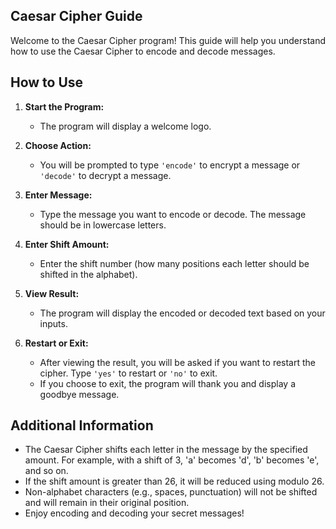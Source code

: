 ## **Caesar Cipher Guide**

Welcome to the Caesar Cipher program! This guide will help you understand how to use the Caesar Cipher to encode and decode messages.

## How to Use

1. **Start the Program:**
   - The program will display a welcome logo.

2. **Choose Action:**
   - You will be prompted to type `'encode'` to encrypt a message or `'decode'` to decrypt a message.

3. **Enter Message:**
   - Type the message you want to encode or decode. The message should be in lowercase letters.

4. **Enter Shift Amount:**
   - Enter the shift number (how many positions each letter should be shifted in the alphabet).

5. **View Result:**
   - The program will display the encoded or decoded text based on your inputs.

6. **Restart or Exit:**
   - After viewing the result, you will be asked if you want to restart the cipher. Type `'yes'` to restart or `'no'` to exit.
   - If you choose to exit, the program will thank you and display a goodbye message.

## Additional Information

- The Caesar Cipher shifts each letter in the message by the specified amount. For example, with a shift of 3, 'a' becomes 'd', 'b' becomes 'e', and so on.
- If the shift amount is greater than 26, it will be reduced using modulo 26.
- Non-alphabet characters (e.g., spaces, punctuation) will not be shifted and will remain in their original position.
- Enjoy encoding and decoding your secret messages!


